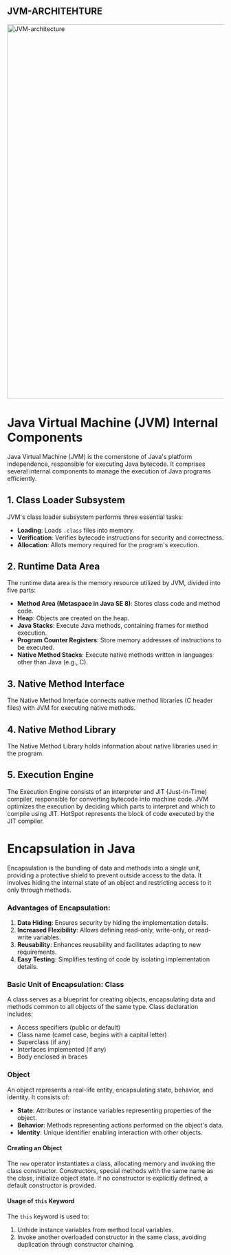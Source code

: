 ## JVM-ARCHITEHTURE

<img width="869" alt="JVM-architecture" src="https://github.com/akshaynarsanne01/CDAC-CCEE/assets/147087536/2c7d9e8e-e34f-4e24-a354-bbc6ceb96bba">

# Java Virtual Machine (JVM) Internal Components

Java Virtual Machine (JVM) is the cornerstone of Java's platform independence, responsible for executing Java bytecode. It comprises several internal components to manage the execution of Java programs efficiently.

## 1. Class Loader Subsystem

JVM's class loader subsystem performs three essential tasks:

- **Loading**: Loads `.class` files into memory.
- **Verification**: Verifies bytecode instructions for security and correctness.
- **Allocation**: Allots memory required for the program's execution.

## 2. Runtime Data Area

The runtime data area is the memory resource utilized by JVM, divided into five parts:

- **Method Area (Metaspace in Java SE 8)**: Stores class code and method code.
- **Heap**: Objects are created on the heap.
- **Java Stacks**: Execute Java methods, containing frames for method execution.
- **Program Counter Registers**: Store memory addresses of instructions to be executed.
- **Native Method Stacks**: Execute native methods written in languages other than Java (e.g., C).

## 3. Native Method Interface

The Native Method Interface connects native method libraries (C header files) with JVM for executing native methods.

## 4. Native Method Library

The Native Method Library holds information about native libraries used in the program.

## 5. Execution Engine

The Execution Engine consists of an interpreter and JIT (Just-In-Time) compiler, responsible for converting bytecode into machine code. JVM optimizes the execution by deciding which parts to interpret and which to compile using JIT. HotSpot represents the block of code executed by the JIT compiler.

# Encapsulation in Java

Encapsulation is the bundling of data and methods into a single unit, providing a protective shield to prevent outside access to the data. It involves hiding the internal state of an object and restricting access to it only through methods.

### Advantages of Encapsulation:

1. **Data Hiding**: Ensures security by hiding the implementation details.
2. **Increased Flexibility**: Allows defining read-only, write-only, or read-write variables.
3. **Reusability**: Enhances reusability and facilitates adapting to new requirements.
4. **Easy Testing**: Simplifies testing of code by isolating implementation details.

### Basic Unit of Encapsulation: Class

A class serves as a blueprint for creating objects, encapsulating data and methods common to all objects of the same type. Class declaration includes:

- Access specifiers (public or default)
- Class name (camel case, begins with a capital letter)
- Superclass (if any)
- Interfaces implemented (if any)
- Body enclosed in braces

### Object

An object represents a real-life entity, encapsulating state, behavior, and identity. It consists of:

- **State**: Attributes or instance variables representing properties of the object.
- **Behavior**: Methods representing actions performed on the object's data.
- **Identity**: Unique identifier enabling interaction with other objects.

#### Creating an Object

The `new` operator instantiates a class, allocating memory and invoking the class constructor. Constructors, special methods with the same name as the class, initialize object state. If no constructor is explicitly defined, a default constructor is provided.

#### Usage of `this` Keyword

The `this` keyword is used to:
1. Unhide instance variables from method local variables.
2. Invoke another overloaded constructor in the same class, avoiding duplication through constructor chaining.

